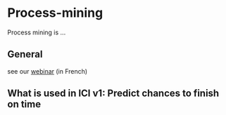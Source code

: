 # Process-mining

Process mining is ...

## General

see our [webinar](https://fr.bonitasoft.com/videos/bpm-intelligence-artificielle) (in French)

## What is used in ICI v1: Predict chances to finish on time


